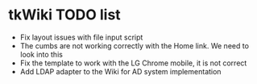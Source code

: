 # tkWiki TODO list 


 - Fix layout issues with file input script
 - The cumbs are not working correctly with the Home link. We need to 
   look into this
 - Fix the template to work with the LG Chrome mobile, it is not correct
 - Add LDAP adapter to the Wiki for AD system implementation
 
